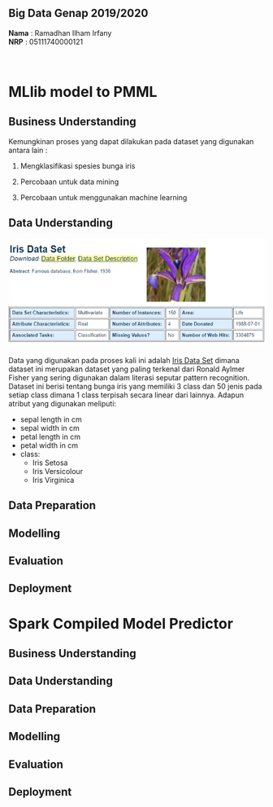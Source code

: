 ## Big Data Genap 2019/2020

**Nama**  : Ramadhan Ilham Irfany<br>
**NRP**   : 05111740000121<br><br><br>

# MLlib model to PMML

## Business Understanding

Kemungkinan proses yang dapat dilakukan pada dataset yang digunakan antara lain :

1. Mengklasifikasi spesies bunga iris

2. Percobaan untuk data mining

3. Percobaan untuk menggunakan machine learning


## Data Understanding

![](Dokumentasi/dataset.PNG)

Data yang digunakan pada proses kali ini adalah [Iris Data Set](https://archive.ics.uci.edu/ml/datasets/Iris) dimana dataset ini  merupakan dataset yang paling terkenal dari Ronald Aylmer Fisher yang sering digunakan dalam literasi seputar pattern recognition. Dataset ini berisi tentang bunga iris yang memiliki 3 class dan 50 jenis pada setiap class dimana 1 class terpisah secara linear dari lainnya.
Adapun atribut yang digunakan meliputi:
- sepal length in cm
- sepal width in cm
- petal length in cm
- petal width in cm
- class:
   - Iris Setosa
   - Iris Versicolour
   - Iris Virginica 


## Data Preparation


## Modelling


## Evaluation


## Deployment



# Spark Compiled Model Predictor

## Business Understanding

 
## Data Understanding


## Data Preparation


## Modelling


## Evaluation


## Deployment
